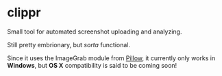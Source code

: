 # clippr
Small tool for automated screenshot uploading and analyzing.

Still pretty embrionary, but _sorta_ functional.

Since it uses the ImageGrab module from [Pillow](https://pillow.readthedocs.org), it currently only works in **Windows**, but **OS X** compatibility is said to be coming soon!
